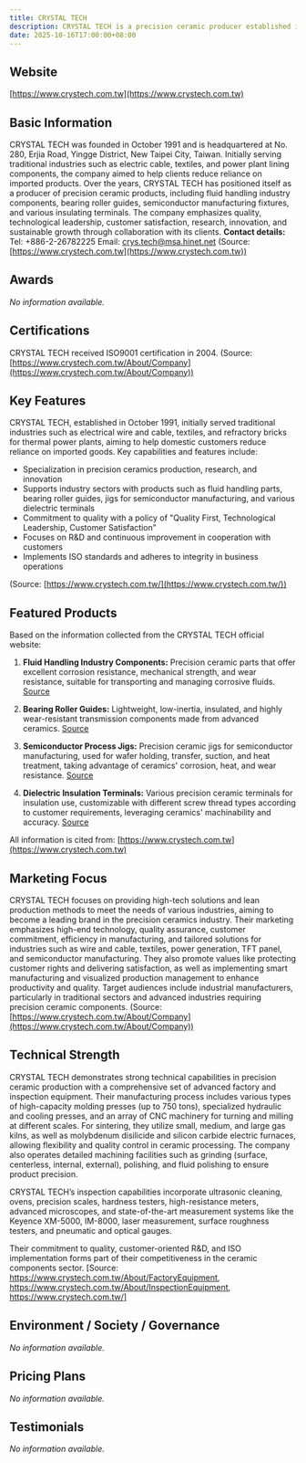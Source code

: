 ```yaml
---
title: CRYSTAL TECH
description: CRYSTAL TECH is a precision ceramic producer established in 1991, specializing in research, innovation, and customer-oriented development for fluid handling, semiconductor, and insulating components industries.
date: 2025-10-16T17:00:00+08:00
---
```


## Website

[https://www.crystech.com.tw](https://www.crystech.com.tw)

## Basic Information

CRYSTAL TECH was founded in October 1991 and is headquartered at No. 280, Erjia Road, Yingge District, New Taipei City, Taiwan. Initially serving traditional industries such as electric cable, textiles, and power plant lining components, the company aimed to help clients reduce reliance on imported products. Over the years, CRYSTAL TECH has positioned itself as a producer of precision ceramic products, including fluid handling industry components, bearing roller guides, semiconductor manufacturing fixtures, and various insulating terminals. The company emphasizes quality, technological leadership, customer satisfaction, research, innovation, and sustainable growth through collaboration with its clients.
**Contact details:**
Tel: +886-2-26782225
Email: crys.tech@msa.hinet.net
(Source: [https://www.crystech.com.tw](https://www.crystech.com.tw))

## Awards

_No information available._

## Certifications

CRYSTAL TECH received ISO9001 certification in 2004.
(Source: [https://www.crystech.com.tw/About/Company](https://www.crystech.com.tw/About/Company))

## Key Features

CRYSTAL TECH, established in October 1991, initially served traditional industries such as electrical wire and cable, textiles, and refractory bricks for thermal power plants, aiming to help domestic customers reduce reliance on imported goods. Key capabilities and features include:

- Specialization in precision ceramics production, research, and innovation
- Supports industry sectors with products such as fluid handling parts, bearing roller guides, jigs for semiconductor manufacturing, and various dielectric terminals
- Commitment to quality with a policy of "Quality First, Technological Leadership, Customer Satisfaction"
- Focuses on R&D and continuous improvement in cooperation with customers
- Implements ISO standards and adheres to integrity in business operations

(Source: [https://www.crystech.com.tw/](https://www.crystech.com.tw/))

## Featured Products

Based on the information collected from the CRYSTAL TECH official website:

1. **Fluid Handling Industry Components:**
   Precision ceramic parts that offer excellent corrosion resistance, mechanical strength, and wear resistance, suitable for transporting and managing corrosive fluids.
   [Source](https://www.crystech.com.tw/Product/FluidHandlingLndustry)

2. **Bearing Roller Guides:**
   Lightweight, low-inertia, insulated, and highly wear-resistant transmission components made from advanced ceramics.
   [Source](https://www.crystech.com.tw/Product/BearingRollerGuide)

3. **Semiconductor Process Jigs:**
   Precision ceramic jigs for semiconductor manufacturing, used for wafer holding, transfer, suction, and heat treatment, taking advantage of ceramics' corrosion, heat, and wear resistance.
   [Source](https://www.crystech.com.tw/Product/Tool)

4. **Dielectric Insulation Terminals:**
   Various precision ceramic terminals for insulation use, customizable with different screw thread types according to customer requirements, leveraging ceramics' machinability and accuracy.
   [Source](https://www.crystech.com.tw/Product/Dielectric)

All information is cited from: [https://www.crystech.com.tw](https://www.crystech.com.tw)

## Marketing Focus

CRYSTAL TECH focuses on providing high-tech solutions and lean production methods to meet the needs of various industries, aiming to become a leading brand in the precision ceramics industry. Their marketing emphasizes high-end technology, quality assurance, customer commitment, efficiency in manufacturing, and tailored solutions for industries such as wire and cable, textiles, power generation, TFT panel, and semiconductor manufacturing. They also promote values like protecting customer rights and delivering satisfaction, as well as implementing smart manufacturing and visualized production management to enhance productivity and quality. Target audiences include industrial manufacturers, particularly in traditional sectors and advanced industries requiring precision ceramic components.
(Source: [https://www.crystech.com.tw/About/Company](https://www.crystech.com.tw/About/Company))

## Technical Strength

CRYSTAL TECH demonstrates strong technical capabilities in precision ceramic production with a comprehensive set of advanced factory and inspection equipment. Their manufacturing process includes various types of high-capacity molding presses (up to 750 tons), specialized hydraulic and cooling presses, and an array of CNC machinery for turning and milling at different scales. For sintering, they utilize small, medium, and large gas kilns, as well as molybdenum disilicide and silicon carbide electric furnaces, allowing flexibility and quality control in ceramic processing. The company also operates detailed machining facilities such as grinding (surface, centerless, internal, external), polishing, and fluid polishing to ensure product precision.

CRYSTAL TECH’s inspection capabilities incorporate ultrasonic cleaning, ovens, precision scales, hardness testers, high-resistance meters, advanced microscopes, and state-of-the-art measurement systems like the Keyence XM-5000, IM-8000, laser measurement, surface roughness testers, and pneumatic and optical gauges.

Their commitment to quality, customer-oriented R&D, and ISO implementation forms part of their competitiveness in the ceramic components sector.
[Source:
https://www.crystech.com.tw/About/FactoryEquipment,
https://www.crystech.com.tw/About/InspectionEquipment,
https://www.crystech.com.tw/]

## Environment / Society / Governance

_No information available._

## Pricing Plans

_No information available._

## Testimonials

_No information available._